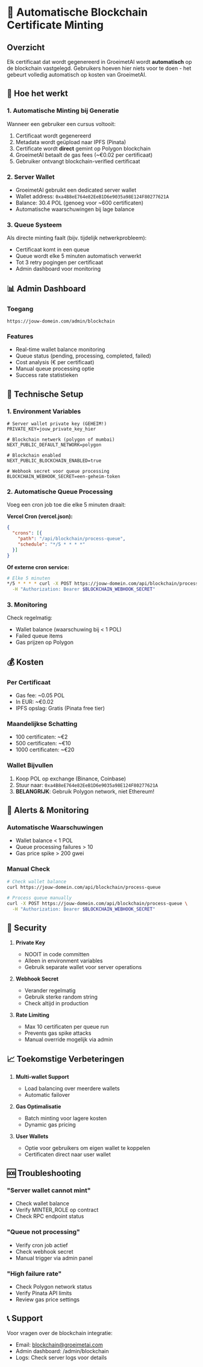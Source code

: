 # 🤖 Automatische Blockchain Certificate Minting

## Overzicht

Elk certificaat dat wordt gegenereerd in GroeimetAI wordt **automatisch** op de blockchain vastgelegd. Gebruikers hoeven hier niets voor te doen - het gebeurt volledig automatisch op kosten van GroeimetAI.

## 🔄 Hoe het werkt

### 1. **Automatische Minting bij Generatie**
Wanneer een gebruiker een cursus voltooit:
1. Certificaat wordt gegenereerd
2. Metadata wordt geüpload naar IPFS (Pinata)
3. Certificate wordt **direct** gemint op Polygon blockchain
4. GroeimetAI betaalt de gas fees (~€0.02 per certificaat)
5. Gebruiker ontvangt blockchain-verified certificaat

### 2. **Server Wallet**
- GroeimetAI gebruikt een dedicated server wallet
- Wallet address: `0xa4B8eE764e82EeB1D6e9035a98E124F80277621A`
- Balance: 30.4 POL (genoeg voor ~600 certificaten)
- Automatische waarschuwingen bij lage balance

### 3. **Queue Systeem**
Als directe minting faalt (bijv. tijdelijk netwerkprobleem):
- Certificaat komt in een queue
- Queue wordt elke 5 minuten automatisch verwerkt
- Tot 3 retry pogingen per certificaat
- Admin dashboard voor monitoring

## 📊 Admin Dashboard

### Toegang
```
https://jouw-domein.com/admin/blockchain
```

### Features
- Real-time wallet balance monitoring
- Queue status (pending, processing, completed, failed)
- Cost analysis (€ per certificaat)
- Manual queue processing optie
- Success rate statistieken

## 🔧 Technische Setup

### 1. **Environment Variables**
```env
# Server wallet private key (GEHEIM!)
PRIVATE_KEY=jouw_private_key_hier

# Blockchain netwerk (polygon of mumbai)
NEXT_PUBLIC_DEFAULT_NETWORK=polygon

# Blockchain enabled
NEXT_PUBLIC_BLOCKCHAIN_ENABLED=true

# Webhook secret voor queue processing
BLOCKCHAIN_WEBHOOK_SECRET=een-geheim-token
```

### 2. **Automatische Queue Processing**
Voeg een cron job toe die elke 5 minuten draait:

**Vercel Cron (vercel.json):**
```json
{
  "crons": [{
    "path": "/api/blockchain/process-queue",
    "schedule": "*/5 * * * *"
  }]
}
```

**Of externe cron service:**
```bash
# Elke 5 minuten
*/5 * * * * curl -X POST https://jouw-domein.com/api/blockchain/process-queue \
  -H "Authorization: Bearer $BLOCKCHAIN_WEBHOOK_SECRET"
```

### 3. **Monitoring**
Check regelmatig:
- Wallet balance (waarschuwing bij < 1 POL)
- Failed queue items
- Gas prijzen op Polygon

## 💰 Kosten

### Per Certificaat
- Gas fee: ~0.05 POL
- In EUR: ~€0.02
- IPFS opslag: Gratis (Pinata free tier)

### Maandelijkse Schatting
- 100 certificaten: ~€2
- 500 certificaten: ~€10
- 1000 certificaten: ~€20

### Wallet Bijvullen
1. Koop POL op exchange (Binance, Coinbase)
2. Stuur naar: `0xa4B8eE764e82EeB1D6e9035a98E124F80277621A`
3. **BELANGRIJK**: Gebruik Polygon network, niet Ethereum!

## 🚨 Alerts & Monitoring

### Automatische Waarschuwingen
- Wallet balance < 1 POL
- Queue processing failures > 10
- Gas price spike > 200 gwei

### Manual Check
```bash
# Check wallet balance
curl https://jouw-domein.com/api/blockchain/process-queue

# Process queue manually
curl -X POST https://jouw-domein.com/api/blockchain/process-queue \
  -H "Authorization: Bearer $BLOCKCHAIN_WEBHOOK_SECRET"
```

## 🔐 Security

1. **Private Key**
   - NOOIT in code committen
   - Alleen in environment variables
   - Gebruik separate wallet voor server operations

2. **Webhook Secret**
   - Verander regelmatig
   - Gebruik sterke random string
   - Check altijd in production

3. **Rate Limiting**
   - Max 10 certificaten per queue run
   - Prevents gas spike attacks
   - Manual override mogelijk via admin

## 📈 Toekomstige Verbeteringen

1. **Multi-wallet Support**
   - Load balancing over meerdere wallets
   - Automatic failover

2. **Gas Optimalisatie**
   - Batch minting voor lagere kosten
   - Dynamic gas pricing

3. **User Wallets**
   - Optie voor gebruikers om eigen wallet te koppelen
   - Certificaten direct naar user wallet

## 🆘 Troubleshooting

### "Server wallet cannot mint"
- Check wallet balance
- Verify MINTER_ROLE op contract
- Check RPC endpoint status

### "Queue not processing"
- Verify cron job actief
- Check webhook secret
- Manual trigger via admin panel

### "High failure rate"
- Check Polygon network status
- Verify Pinata API limits
- Review gas price settings

## 📞 Support

Voor vragen over de blockchain integratie:
- Email: blockchain@groeimetai.com
- Admin dashboard: /admin/blockchain
- Logs: Check server logs voor details